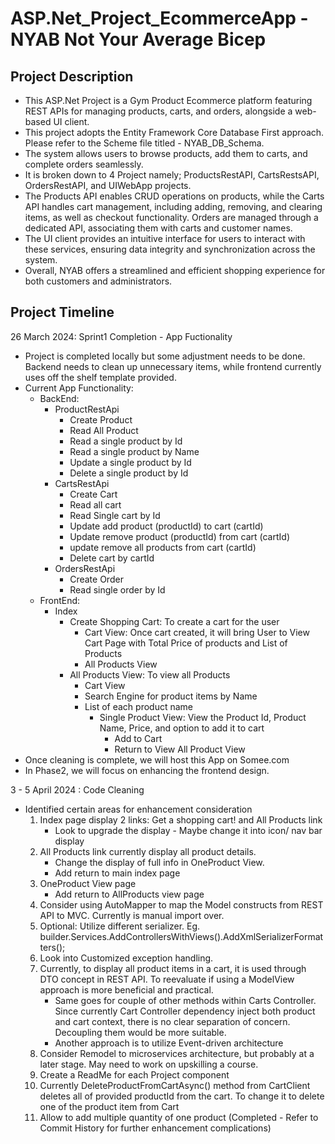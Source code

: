 # ASP.Net_Project_EcommerceApp - NYAB Not Your Average Bicep

## Project Description
- This ASP.Net Project is a Gym Product Ecommerce platform featuring REST APIs for managing products, carts, and orders, alongside a web-based UI client.
- This project adopts the Entity Framework Core Database First approach. Please refer to the Scheme file titled - NYAB_DB_Schema.
- The system allows users to browse products, add them to carts, and complete orders seamlessly.
- It is broken down to 4 Project namely; ProductsRestAPI, CartsRestsAPI, OrdersRestAPI, and UIWebApp projects.
- The Products API enables CRUD operations on products, while the Carts API handles cart management, including adding, removing, and clearing items, as well as checkout functionality. Orders are managed through a dedicated API, associating them with carts and customer names.
- The UI client provides an intuitive interface for users to interact with these services, ensuring data integrity and synchronization across the system.
- Overall, NYAB offers a streamlined and efficient shopping experience for both customers and administrators.

## Project Timeline
26 March 2024: Sprint1 Completion - App Fuctionality
- Project is completed locally but some adjustment needs to be done. Backend needs to clean up unnecessary items, while frontend currently uses off the shelf template provided.
- Current App Functionality:
  - BackEnd:
    - ProductRestApi
      - Create Product
      - Read All Product
      - Read a single product by Id
      - Read a single product by Name
      - Update a single product by Id
      - Delete a single product by Id
    - CartsRestApi
      - Create Cart
      - Read all cart
      - Read Single cart by Id
      - Update add product (productId) to cart (cartId)
      - Update remove product (productId) from cart (cartId)
      - update remove all products from cart (cartId)
      - Delete cart by cartId
    - OrdersRestApi
      - Create Order
      - Read single order by Id
  - FrontEnd:
    - Index
      - Create Shopping Cart: To create a cart for the user
        - Cart View: Once cart created, it will bring User to View Cart Page with Total Price of products and List of Products
        - All Products View
      - All Products View: To view all Products
        - Cart View
        - Search Engine for product items by Name
        - List of each product name
          - Single Product View: View the Product Id, Product Name, Price, and option to add it to cart
            - Add to Cart
            - Return to View All Product View
- Once cleaning is complete, we will host this App on Somee.com 
- In Phase2, we will focus on enhancing the frontend design.

3 - 5 April 2024 : Code Cleaning
- Identified certain areas for enhancement consideration
  1. Index page display 2 links: Get a shopping cart! and All Products link
     - Look to upgrade the display - Maybe change it into icon/ nav bar display
  2. All Products link currently display all product details.
     - Change the display of full info in OneProduct View.
     - Add return to main index page
  3. OneProduct View page
     - Add return to AllProducts view page
  5. Consider using AutoMapper to map the Model constructs from REST API to MVC. Currently is manual import over.
  6. Optional: Utilize different serializer. Eg. builder.Services.AddControllersWithViews().AddXmlSerializerFormatters();
  7. Look into Customized exception handling.
  8. Currently, to display all product items in a cart, it is used through DTO concept in REST API. To reevaluate if using a ModelView approach is more beneficial and practical.
     - Same goes for couple of other methods within Carts Controller. Since currently Cart Controller dependency inject both product and cart context, there is no clear
       separation of concern. Decoupling them would be more suitable.
     - Another approach is to utilize Event-driven architecture
  9. Consider Remodel to microservices architecture, but probably at a later stage. May need to work on upskilling a course.
  10. Create a ReadMe for each Project component
  11. Currently DeleteProductFromCartAsync() method from CartClient deletes all of provided productId from the cart. To change it to delete one of the product item from Cart
  12. Allow to add multiple quantity of one product (Completed - Refer to Commit History for further enhancement complications)
